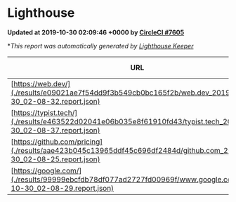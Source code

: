 
# Lighthouse

**Updated at 2019-10-30 02:09:46 +0000 by [CircleCI #7605](https://circleci.com/gh/ItinerisLtd/lighthouse-keeper-example/7605)**

**This report was automatically generated by [Lighthouse Keeper](https://github.com/itinerisltd/lighthouse-keeper)*

| URL | Performance | Accessibility | Best Practices | SEO | PWA | Updated At |
| --- | --- | --- | --- | --- | --- | --- |
| [https://web.dev/](./results/e09021ae7f54dd9f3b549cb0bc165f2b/web.dev_2019-10-30_02-08-32.report.json) | 0.89 | 0.9 | 1 | 0.97 | 1 | 2019-10-30T02:08:32.044Z |
| [https://typist.tech/](./results/e463522d02041e06b035e8f61910fd43/typist.tech_2019-10-30_02-08-37.report.json) |  |  |  |  |  | 2019-10-30T02:08:37.621Z |
| [https://github.com/pricing](./results/aae423b045c13965ddf45c696df2484d/github.com_2019-10-30_02-08-25.report.json) | 0.89 | 0.93 | 0.93 | 0.92 | 0.56 | 2019-10-30T02:08:25.127Z |
| [https://google.com/](./results/99999ebcfdb78df077ad2727fd00969f/www.google.com_2019-10-30_02-08-29.report.json) | 0.94 | 0.86 | 0.93 | 0.83 | 0.56 | 2019-10-30T02:08:29.550Z |
